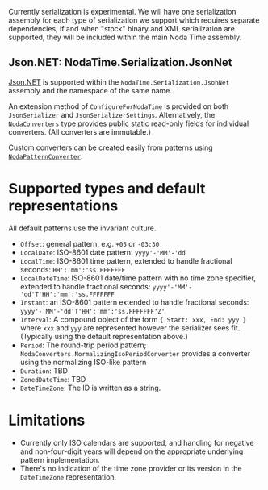 Currently serialization is experimental. We will have one serialization assembly for each type of
serialization we support which requires separate dependencies; if and when "stock" binary and XML
serialization are supported, they will be included within the main Noda Time assembly.

Json.NET: NodaTime.Serialization.JsonNet
----------------------------------------

[Json.NET](http://json.net) is supported within the `NodaTime.Serialization.JsonNet` assembly and the namespace
of the same name.

An extension method of `ConfigureForNodaTime` is provided on both `JsonSerializer` and
`JsonSerializerSettings`. Alternatively, the [`NodaConverters`](../api/NodaTime.Serialization.JsonNet.NodaConverters.yml) type provides public static read-only fields
for individual converters. (All converters are immutable.)

Custom converters can be created easily from patterns using [`NodaPatternConverter`](../api/NodaTime.Serialization.JsonNet.NodaPatternConverter-1.yml).

Supported types and default representations
===========================================

All default patterns use the invariant culture.

- `Offset`: general pattern, e.g. `+05` or `-03:30`
- `LocalDate`: ISO-8601 date pattern: `yyyy'-'MM'-'dd`
- `LocalTime`: ISO-8601 time pattern, extended to handle fractional seconds: `HH':'mm':'ss.FFFFFFF`
- `LocalDateTime`: ISO-8601 date/time pattern with no time zone specifier, extended to handle fractional seconds: `yyyy'-'MM'-'dd'T'HH':'mm':'ss.FFFFFFF`
- `Instant`: an ISO-8601 pattern extended to handle fractional seconds: `yyyy'-'MM'-'dd'T'HH':'mm':'ss.FFFFFFF'Z'`
- `Interval`: A compound object of the form `{ Start: xxx, End: yyy }` where `xxx` and `yyy` are represented however the serializer sees fit. (Typically using the default representation above.)
- `Period`: The round-trip period pattern; `NodaConverters.NormalizingIsoPeriodConverter` provides a converter using the normalizing ISO-like pattern
- `Duration`: TBD
- `ZonedDateTime`: TBD
- `DateTimeZone`: The ID is written as a string.

Limitations
===========

- Currently only ISO calendars are supported, and handling for negative and non-four-digit years will depend on the appropriate underlying pattern implementation.
- There's no indication of the time zone provider or its version in the `DateTimeZone` representation.
